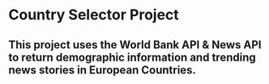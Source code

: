 # Country Selector Project

## This project uses the World Bank API & News API to return demographic information and trending news stories in European Countries.
